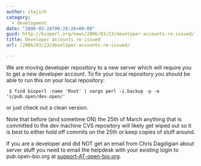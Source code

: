 ```yaml
---
author: stajich
category:
  - development
date: "2006-03-24T00:28:26+00:00"
guid: http://bioperl.org/news/2006/03/23/developer-accounts-re-issued/
title: Developer accounts re-issued
url: /2006/03/23/developer-accounts-re-issued/

---
```

We are moving developer repository to a new server which will require you to get a new developer account.
To fix your local repository you should be able to run this on your local repository:

```
 $ find bioperl -name 'Root' | xargs perl -i.backup -p -e 's/pub.open/dev.open/'

```

or just check out a clean version.

Note that before (and sometime ON) the 25th of March anything that is committed to the dev machine CVS repository will likely get wiped out so it is best to either hold off commits on the 25th or keep copies of stuff around.

If you are a developer and did NOT get an email from Chris Dagdigian about server stuff you need to email the helpdesk with your existing login to pub.open-bio.org at [support-AT-open-bio.org](mailto:support-AT-open-bio.org).
